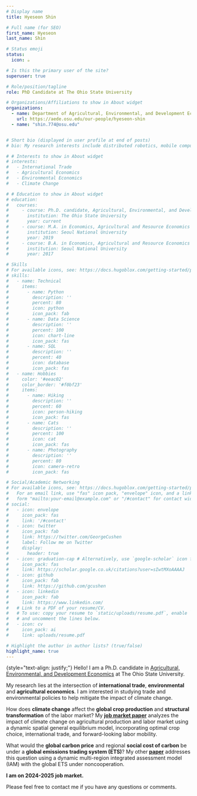 ```yaml
---
# Display name
title: Hyeseon Shin

# Full name (for SEO)
first_name: Hyeseon
last_name: Shin

# Status emoji
status:
  icon: ☕️

# Is this the primary user of the site?
superuser: true

# Role/position/tagline
role: PhD Candidate at The Ohio State University

# Organizations/Affiliations to show in About widget
organizations:
  - name: Department of Agricultural, Environmental, and Development Economics
    url: https://aede.osu.edu/our-people/hyeseon-shin
  - name: "shin.774@osu.edu"


# Short bio (displayed in user profile at end of posts)
# bio: My research interests include distributed robotics, mobile computing and programmable matter.

# # Interests to show in About widget
# interests:
#   - International Trade
#   - Agricultural Economics
#   - Environmental Economics
#   - Climate Change

# # Education to show in About widget
# education:
#   courses:
#     - course: Ph.D. candidate, Agricultural, Environmental, and Development Economics
#       institution: The Ohio State University
#       year: current
#     - course: M.A. in Economics, Agricultural and Resource Economics Major 
#       institution: Seoul National University 
#       year: 2019
#     - course: B.A. in Economics, Agricultural and Resource Economics Major
#       institution: Seoul National University 
#       year: 2017

# Skills
# For available icons, see: https://docs.hugoblox.com/getting-started/page-builder/#icons
# skills:
#   - name: Technical
#     items:
#       - name: Python
#         description: ''
#         percent: 80
#         icon: python
#         icon_pack: fab
#       - name: Data Science
#         description: ''
#         percent: 100
#         icon: chart-line
#         icon_pack: fas
#       - name: SQL
#         description: ''
#         percent: 40
#         icon: database
#         icon_pack: fas
#   - name: Hobbies
#     color: '#eeac02'
#     color_border: '#f0bf23'
#     items:
#       - name: Hiking
#         description: ''
#         percent: 60
#         icon: person-hiking
#         icon_pack: fas
#       - name: Cats
#         description: ''
#         percent: 100
#         icon: cat
#         icon_pack: fas
#       - name: Photography
#         description: ''
#         percent: 80
#         icon: camera-retro
#         icon_pack: fas

# Social/Academic Networking
# For available icons, see: https://docs.hugoblox.com/getting-started/page-builder/#icons
#   For an email link, use "fas" icon pack, "envelope" icon, and a link in the
#   form "mailto:your-email@example.com" or "/#contact" for contact widget.
# social:
#   - icon: envelope
#     icon_pack: fas
#     link: '/#contact'
#   - icon: twitter
#     icon_pack: fab
#     link: https://twitter.com/GeorgeCushen
#     label: Follow me on Twitter
#     display:
#       header: true
#   - icon: graduation-cap # Alternatively, use `google-scholar` icon from `ai` icon pack
#     icon_pack: fas
#     link: https://scholar.google.co.uk/citations?user=sIwtMXoAAAAJ
#   - icon: github
#     icon_pack: fab
#     link: https://github.com/gcushen
#   - icon: linkedin
#     icon_pack: fab
#     link: https://www.linkedin.com/
#   # Link to a PDF of your resume/CV.
#   # To use: copy your resume to `static/uploads/resume.pdf`, enable `ai` icons in `params.yaml`,
#   # and uncomment the lines below.
#   - icon: cv
#     icon_pack: ai
#     link: uploads/resume.pdf

# Highlight the author in author lists? (true/false)
highlight_name: true
---
```


{style="text-align: justify;"}
Hello! I am a Ph.D. candidate in [Agricultural, Environmental, and Development Economics](https://aede.osu.edu/) at The Ohio State University. 

My research lies at the intersection of **international trade**, **environmental** and **agricultural economics**. I am interested in studying trade and environmental policies to help mitigate the impact of climate change.
<!-- I am largely interested topics related to answering the following question: How can we design trade and environmental policies to mitigate the impact of climate change?  -->

How does **climate change** affect the **global crop production** and **structural transformation** of the labor market? My [**job market paper**](/uploads/JMP_HyeseonShin.pdf) analyzes the impact of climate change on agricultural production and labor market using a dynamic spatial general equilibrium model, incorporating optimal crop choice, international trade, and forward-looking labor mobility. 

What would the **global carbon price** and regional **social cost of carbon** be under a **global emissions trading system (ETS)**? My other [**paper**](https://arxiv.org/pdf/2312.15563) addresses this question using a dynamic multi-region integrated assessment model (IAM) with the global ETS under noncooperation.

**I am on 2024-2025 job market.** 

Please feel free to contact me if you have any questions or comments. 

